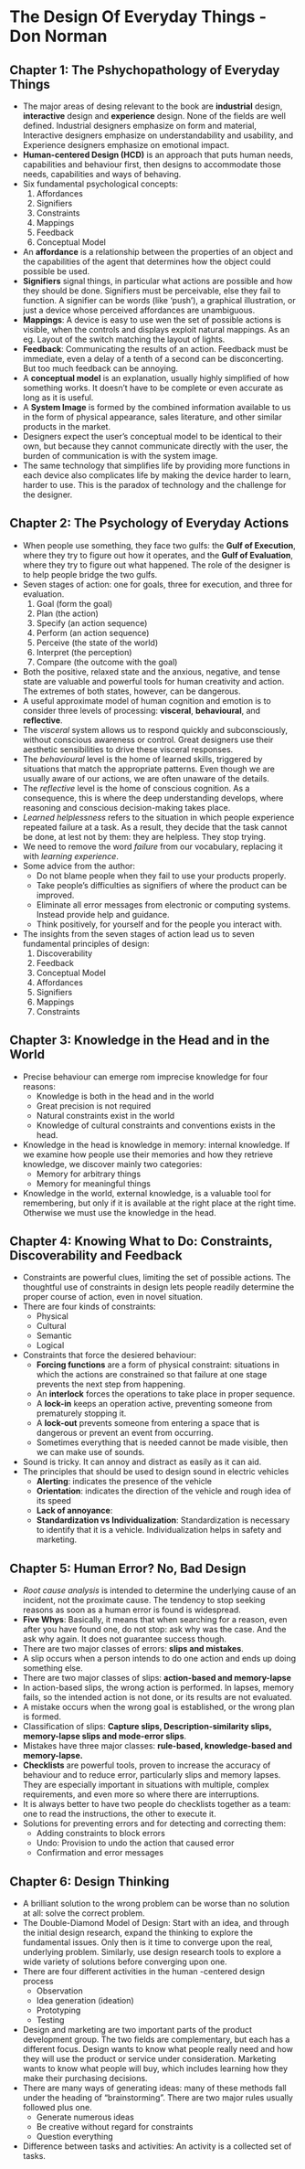 # The Design Of Everyday Things - Don Norman

## Chapter 1: The Pshychopathology of Everyday Things

- The major areas of desing relevant to the book are **industrial** design, **interactive** design and **experience** design. None of the fields are well defined. Industrial designers emphasize on form and material, Interactive designers emphasize on understandability and usability, and Experience designers emphasize on emotional impact.
- **Human-centered Design (HCD)** is an approach that puts human needs, capabilities and behaviour first, then designs to accommodate those needs, capabilities and ways of behaving. 
- Six fundamental psychological concepts:
    1. Affordances
    2. Signifiers
    3. Constraints
    4. Mappings
    5. Feedback 
    6. Conceptual Model 
- An **affordance** is a relationship between the properties of an object and the capabilities of the agent that determines how the object could possible be used. 
- **Signifiers** signal things, in particular what actions are possible and how they should be done. Signifiers must be perceivable, else they fail to function. A signifier can be words (like ‘push’), a graphical illustration, or just a device whose perceived affordances are unambiguous.
- **Mappings**: A device is easy to use wen the set of possible actions is visible, when the controls and displays exploit natural mappings. As an eg. Layout of the switch matching the layout of lights.
- **Feedback**: Communicating the results of an action. Feedback must be immediate, even a delay of a tenth of a second can be disconcerting. But too much feedback can be annoying.
-	A **conceptual model** is an explanation, usually highly simplified of how something works. It doesn’t have to be complete or even accurate as long as it is useful. 
- A **System Image** is formed by the combined information available to us in the form of physical appearance, sales literature, and other similar products in the market. 
- Designers expect the user’s conceptual model to be identical to their own, but because they cannot communicate directly with the user, the burden of communication is with the system image.
- The same technology that simplifies life by providing more functions in each device also complicates life by making the device harder to learn, harder to use. This is the paradox of technology and the challenge for the designer.

## Chapter 2: The Psychology of Everyday Actions

-	When people use something, they face two gulfs: the **Gulf of Execution**, where they try to figure out how it operates, and the **Gulf of Evaluation**, where they try to figure out what happened. The role of the designer is to help people bridge the two gulfs.
-	Seven stages of action: one for goals, three for execution, and three for evaluation. 
    1.	Goal (form the goal)
    2.	Plan (the action)
    3.	Specify (an action sequence)
    4.	Perform (an action sequence)
    5.	Perceive (the state of the world)
    6.	Interpret (the perception)
    7.	Compare (the outcome with the goal)
-	Both the positive, relaxed state and the anxious, negative, and tense state are valuable and powerful tools for human creativity and action. The extremes of both states, however, can be dangerous.
- A useful approximate model of human cognition and emotion is to consider three levels of processing: **visceral**, **behavioural**, and **reflective**.
- The *visceral* system allows us to respond quickly and subconsciously, without conscious awareness or control. Great designers use their aesthetic sensibilities to drive these visceral responses. 
- The *behavioural* level is the home of learned skills, triggered by situations that match the appropriate patterns. Even though we are usually aware of our actions, we are often unaware of the details.
- The *reflective* level is the home of conscious cognition. As a consequence, this is where the deep understanding develops, where reasoning and conscious decision-making takes place. 
-	*Learned helplessness* refers to the situation in which people experience repeated failure at a task. As a result, they decide that the task cannot be done, at lest not by them: they are helpless. They stop trying. 
-	We need to remove the word *failure* from our vocabulary, replacing it with *learning experience*. 
-	Some advice from the author:
    - Do not blame people when they fail to use your products properly. 
    - Take people’s difficulties as signifiers of where the product can be improved.
    - Eliminate all error messages from electronic or computing systems. Instead provide help and guidance.
    - Think positively, for yourself and for the people you interact with.
-	The insights from the seven stages of action lead us to seven fundamental principles of design:
    1.	Discoverability
    2.	Feedback
    3.	Conceptual Model
    4.	Affordances
    5.	Signifiers
    6.	Mappings
    7.	Constraints

## Chapter 3: Knowledge in the Head and in the World

-	Precise behaviour can emerge rom imprecise knowledge for four reasons:
    - Knowledge is both in the head and in the world
    - Great precision is not required
    - Natural constraints exist in the world
    - Knowledge of cultural constraints and conventions exists in the head.
-	Knowledge in the head is knowledge in memory: internal knowledge. If we examine how people use their memories and how they retrieve knowledge, we discover mainly two categories:
    - Memory for arbitrary things
    - Memory for meaningful things
-	Knowledge in the world, external knowledge, is a valuable tool for remembering, but only if it is available at the right place at the right time. Otherwise we must use the knowledge in the head.

## Chapter 4: Knowing What to Do: Constraints, Discoverability and Feedback

- Constraints are powerful clues, limiting the set of possible actions. The thoughtful use of constraints in design lets people readily determine the proper course of action, even in novel situation.
- There are four kinds of constraints:
    - Physical
    - Cultural
    - Semantic
    - Logical
- Constraints that force the desiered behaviour:
    - **Forcing functions** are a form of physical constraint: situations in which the actions are constrained so that failure at one stage prevents the next step from happening. 
    -	An **interlock** forces the operations to take place in proper sequence. 
    -	A **lock-in** keeps an operation active, preventing someone from prematurely stopping it. 
    -	A **lock-out** prevents someone from entering a space that is dangerous or prevent an event from occurring. 
    -	Sometimes everything that is needed cannot be made visible, then we can make use of sounds.
-	Sound is tricky. It can annoy and distract as easily as it can aid. 
-	The principles that should be used to design sound in electric vehicles
    - **Alerting**: indicates the presence of the vehicle
    - **Orientation**: indicates the direction of the vehicle and rough idea of its speed
    - **Lack of annoyance**: 
    - **Standardization vs Individualization**: Standardization is necessary to identify that it is a vehicle. Individualization helps in safety and marketing.

## Chapter 5: Human Error? No, Bad Design

-	*Root cause analysis* is intended to determine the underlying cause of an incident, not the proximate cause. The tendency to stop seeking reasons as soon as a human error is found is widespread. 
-	**Five Whys**: Basically, it means that when searching for a reason, even after you have found one, do not stop: ask why was the case. And the ask why again. It does not guarantee success though.
-	There are two major classes of errors: **slips and mistakes**.
-	A slip occurs when a person intends to do one action and ends up doing something else. 
-	There are two major classes of slips: **action-based and memory-lapse**
-	In action-based slips, the wrong action is performed. In lapses, memory fails, so the intended action is not done, or its results are not evaluated.
-	A mistake occurs when the wrong goal is established, or the wrong plan is formed. 
- Classification of slips: **Capture slips, Description-similarity slips, memory-lapse slips and mode-error slips**.
-	Mistakes have three major classes: **rule-based, knowledge-based and memory-lapse.**
- **Checklists** are powerful tools, proven to increase the accuracy of behaviour and to reduce error, particularly slips and memory lapses. They are especially important in situations with multiple, complex requirements, and even more so where there are interruptions. 
- It is always better to have two people do checklists together as a team: one to read the instructions, the other to execute it. 
- Solutions for preventing errors and for detecting and correcting them: 
    - Adding constraints to block errors
    - Undo: Provision to undo the action that caused error
    - Confirmation and error messages

## Chapter 6: Design Thinking
-	A brilliant solution to the wrong problem can be worse than no solution at all: solve the correct problem.
-	The Double-Diamond Model of Design: Start with an idea, and through the initial design research, expand the thinking to explore the fundamental issues. Only then is it time to converge upon the real, underlying problem. Similarly, use design research tools to explore a wide variety of solutions before converging upon one. 
-	There are four different activities in the human -centered design process
    - Observation
    - Idea generation (ideation)
    - Prototyping
    - Testing
-	Design and marketing are two important parts of the product development group. The two fields are complementary, but each has a different focus.  Design wants to know what people really need and how they will use the product or service under consideration. Marketing wants to know what people will buy, which includes learning how they make their purchasing decisions.
-	There are many ways of generating ideas: many of these methods fall under the heading of “brainstorming”. There are two major rules usually followed plus one.
    - Generate numerous ideas
    - Be creative without regard for constraints
    - Question everything
-	Difference between tasks and activities: An activity is a collected set of tasks.









